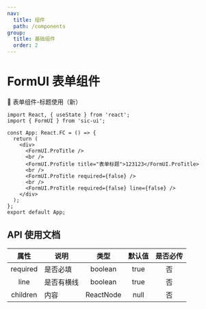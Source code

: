 ```yaml
---
nav:
  title: 组件
  path: /components
group:
  title: 基础组件
  order: 2
---
```


# FormUI 表单组件

💎 表单组件-标题使用（新）

```tsx
import React, { useState } from 'react';
import { FormUI } from 'sic-ui';

const App: React.FC = () => {
  return (
    <div>
      <FormUI.ProTitle />
      <br />
      <FormUI.ProTitle title="表单标题">123123</FormUI.ProTitle>
      <br />
      <FormUI.ProTitle required={false} />
      <br />
      <FormUI.ProTitle required={false} line={false} />
    </div>
  );
};
export default App;
```

## API 使用文档

<font size=1>

|   属性   | 说明       |   类型    | 默认值 | 是否必传 |
| :------: | ---------- | :-------: | :----: | :------: |
| required | 是否必填   |  boolean  |  true  |    否    |
|   line   | 是否有横线 |  boolean  |  true  |    否    |
| children | 内容       | ReactNode |  null  |    否    |

</font>
